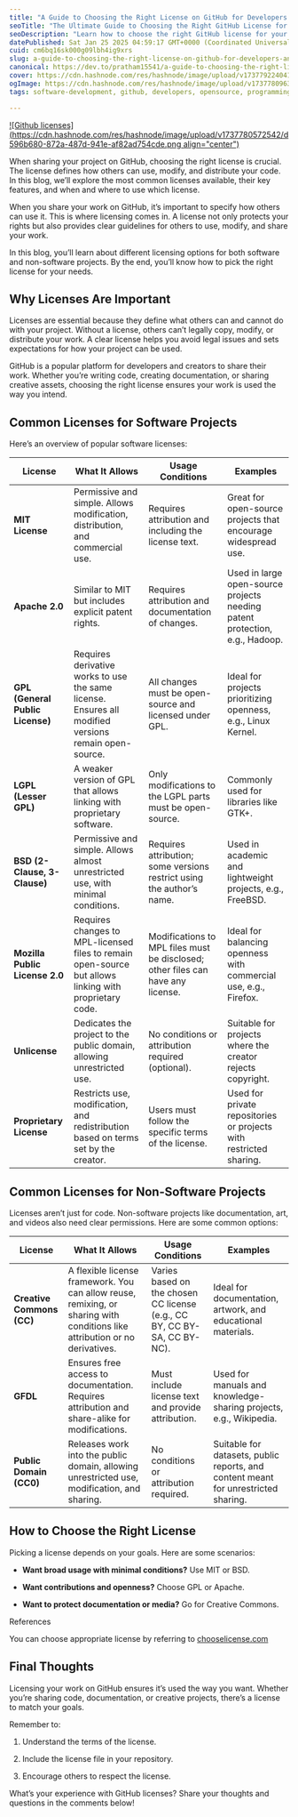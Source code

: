 ```yaml
---
title: "A Guide to Choosing the Right License on GitHub for Developers and Creators"
seoTitle: "The Ultimate Guide to Choosing the Right GitHub License for Your Proje"
seoDescription: "Learn how to choose the right GitHub license for your project. This guide explains popular software and non-software licenses, their uses, and how they impa"
datePublished: Sat Jan 25 2025 04:59:17 GMT+0000 (Coordinated Universal Time)
cuid: cm6bq16sk000g09lbh4ig9xrs
slug: a-guide-to-choosing-the-right-license-on-github-for-developers-and-creators
canonical: https://dev.to/pratham15541/a-guide-to-choosing-the-right-license-on-github-for-developers-and-creators-4opb
cover: https://cdn.hashnode.com/res/hashnode/image/upload/v1737792240417/b14e6fcf-4108-4907-a7f4-d0cf17f55381.png
ogImage: https://cdn.hashnode.com/res/hashnode/image/upload/v1737780963511/aea896ea-bbff-46e2-9655-3caa29acc6b7.webp
tags: software-development, github, developers, opensource, programming-ciovqvfcb008mb253jrczo9ye, licensing, creative-commons, github-licenses, tech-tips, open-source-licensing

---
```


[![Github licenses](https://cdn.hashnode.com/res/hashnode/image/upload/v1737780572542/d596b680-872a-487d-941e-af82ad754cde.png align="center")](https://choosealicense.com/)

When sharing your project on GitHub, choosing the right license is crucial. The license defines how others can use, modify, and distribute your code. In this blog, we’ll explore the most common licenses available, their key features, and when and where to use which license.

When you share your work on GitHub, it’s important to specify how others can use it. This is where licensing comes in. A license not only protects your rights but also provides clear guidelines for others to use, modify, and share your work.

In this blog, you’ll learn about different licensing options for both software and non-software projects. By the end, you’ll know how to pick the right license for your needs.

## Why Licenses Are Important

Licenses are essential because they define what others can and cannot do with your project. Without a license, others can’t legally copy, modify, or distribute your work. A clear license helps you avoid legal issues and sets expectations for how your project can be used.

GitHub is a popular platform for developers and creators to share their work. Whether you’re writing code, creating documentation, or sharing creative assets, choosing the right license ensures your work is used the way you intend.

## Common Licenses for Software Projects

Here’s an overview of popular software licenses:

| **License** | **What It Allows** | **Usage Conditions** | **Examples** |
| --- | --- | --- | --- |
| **MIT License** | Permissive and simple. Allows modification, distribution, and commercial use. | Requires attribution and including the license text. | Great for open-source projects that encourage widespread use. |
| **Apache 2.0** | Similar to MIT but includes explicit patent rights. | Requires attribution and documentation of changes. | Used in large open-source projects needing patent protection, e.g., Hadoop. |
| **GPL (General Public License)** | Requires derivative works to use the same license. Ensures all modified versions remain open-source. | All changes must be open-source and licensed under GPL. | Ideal for projects prioritizing openness, e.g., Linux Kernel. |
| **LGPL (Lesser GPL)** | A weaker version of GPL that allows linking with proprietary software. | Only modifications to the LGPL parts must be open-source. | Commonly used for libraries like GTK+. |
| **BSD (2-Clause, 3-Clause)** | Permissive and simple. Allows almost unrestricted use, with minimal conditions. | Requires attribution; some versions restrict using the author’s name. | Used in academic and lightweight projects, e.g., FreeBSD. |
| **Mozilla Public License 2.0** | Requires changes to MPL-licensed files to remain open-source but allows linking with proprietary code. | Modifications to MPL files must be disclosed; other files can have any license. | Ideal for balancing openness with commercial use, e.g., Firefox. |
| **Unlicense** | Dedicates the project to the public domain, allowing unrestricted use. | No conditions or attribution required (optional). | Suitable for projects where the creator rejects copyright. |
| **Proprietary License** | Restricts use, modification, and redistribution based on terms set by the creator. | Users must follow the specific terms of the license. | Used for private repositories or projects with restricted sharing. |

## Common Licenses for Non-Software Projects

Licenses aren’t just for code. Non-software projects like documentation, art, and videos also need clear permissions. Here are some common options:

| **License** | **What It Allows** | **Usage Conditions** | **Examples** |
| --- | --- | --- | --- |
| **Creative Commons (CC)** | A flexible license framework. You can allow reuse, remixing, or sharing with conditions like attribution or no derivatives. | Varies based on the chosen CC license (e.g., CC BY, CC BY-SA, CC BY-NC). | Ideal for documentation, artwork, and educational materials. |
| **GFDL** | Ensures free access to documentation. Requires attribution and share-alike for modifications. | Must include license text and provide attribution. | Used for manuals and knowledge-sharing projects, e.g., Wikipedia. |
| **Public Domain (CC0)** | Releases work into the public domain, allowing unrestricted use, modification, and sharing. | No conditions or attribution required. | Suitable for datasets, public reports, and content meant for unrestricted sharing. |

## How to Choose the Right License

Picking a license depends on your goals. Here are some scenarios:

* **Want broad usage with minimal conditions?** Use MIT or BSD.
    
* **Want contributions and openness?** Choose GPL or Apache.
    
* **Want to protect documentation or media?** Go for Creative Commons.
    

References

You can choose appropriate license by referring to [chooselicense.com](https://choosealicense.com/)

## Final Thoughts

Licensing your work on GitHub ensures it’s used the way you want. Whether you’re sharing code, documentation, or creative projects, there’s a license to match your goals.

Remember to:

1. Understand the terms of the license.
    
2. Include the license file in your repository.
    
3. Encourage others to respect the license.
    

What’s your experience with GitHub licenses? Share your thoughts and questions in the comments below!